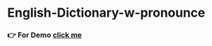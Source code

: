 # English-Dictionary-w-pronounce

### 👉 For Demo [click me](https://nazir-hussain.github.io/Feedback-UI/)
